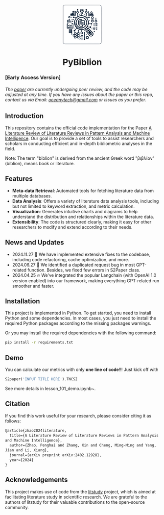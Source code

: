 <p align="center">
  <img src="demo/icon.png" alt="icon" width="25%">
</p>

<h1 align="center">
  PyBiblion
</h1>

### [Early Access Version]
######  The [paper](https://arxiv.org/abs/2402.12928) are currently undergoing peer review, and the code may be adjusted at any time. If you have any issues about the paper or this repo, contact us via Email: oceanytech@gmail.com or issues as you prefer.

## Introduction

This repository contains the official code implementation for the Paper [A Literature Review of Literature Reviews in Pattern Analysis and Machine
Intelligence](https://arxiv.org/abs/2402.12928). Our goal is to provide a set of tools to assist researchers and scholars in conducting efficient and in-depth bibliometric analyses in the field.

Note: The term "biblion" is derived from the ancient Greek word "βιβλίον" (biblíon), means book or literature.

## Features

- **Meta-data Retrieval**: Automated tools for fetching literature data from multiple databases.
- **Data Analysis**: Offers a variety of literature data analysis tools, including but not limited to keyword extraction, and metric calculation.
- **Visualization**: Generates intuitive charts and diagrams to help understand the distribution and relationships within the literature data.
- **Extensibility**: The code is structured clearly, making it easy for other researchers to modify and extend according to their needs.

## News and Updates
* 2024.11.27 🔧 We have implemented extensive fixes to the codebase, including code refactoring, cache optimization, and more.
* 2024.06.27 🔧 We identified a duplicated request bug in most GPT-related function. Besides, we fixed few errors in S2Paper class.
* 2024.04.25 🔥 We've integrated the popular Langchain (with OpenAI 1.0 version enabled) into our framework, making everything GPT-related run smoother and faster. 


## Installation

This project is implemented in Python. To get started, you need to install Python and some dependencies. 
In most cases, you just need to install the required Python packages according to the missing packages warnings.

Or you may install the required dependencies with the following command:

```bash
pip install -r requirements.txt
```

## Demo
You can calculate our metrics with only **one line of code**!!! Just kick off with 

```python
S2paper('INPUT TITLE HERE').TNCSI
```

See more details in lesson_101_demo.ipynb~.

## Citation
If you find this work useful for your research, please consider citing it as follows:
```
@article{zhao2024literature,
  title={A Literature Review of Literature Reviews in Pattern Analysis and Machine Intelligence},
  author={Zhao, Penghai and Zhang, Xin and Cheng, Ming-Ming and Yang, Jian and Li, Xiang},
  journal={arXiv preprint arXiv:2402.12928},
  year={2024}
}
```

## Acknowledgements
This project makes use of code from the [litstudy](https://github.com/NLeSC/litstudy) project, which is aimed at facilitating literature study in scientific research. We are grateful to the authors of litstudy for their valuable contributions to the open-source community. 

